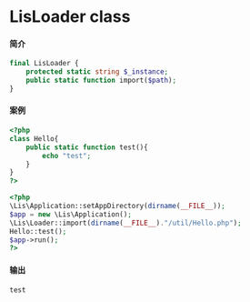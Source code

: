 # LisLoader class

#### 简介

``` php
final LisLoader {
	protected static string $_instance;
	public static function import($path);
}
```

#### 案例

``` php
<?php
class Hello{
	public static function test(){
		echo "test";
	}
}
?>

<?php
\Lis\Application::setAppDirectory(dirname(__FILE__));
$app = new \Lis\Application();
\Lis\Loader::import(dirname(__FILE__)."/util/Hello.php");
Hello::test();
$app->run();
?>

```

#### 输出
``` c
test
```


